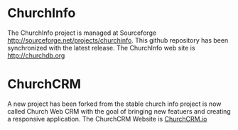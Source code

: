 # ChurchInfo

The ChurchInfo project is managed at Sourceforge http://sourceforge.net/projects/churchinfo.  This github repository has been synchronized with the latest release.  The ChurchInfo web site is http://churchdb.org

# ChurchCRM

A new project has been forked from the stable church info project is now called Church Web CRM with the goal of bringing new featuers and creating a responsive application.  The ChurchCRM Website is [ChurchCRM.io](http://ChurchCRM.io)





